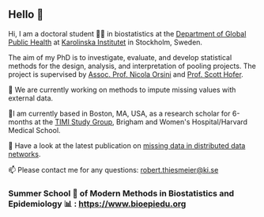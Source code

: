 ## Hello 👋

Hi, I am a doctoral student 👨‍🎓 in biostatistics at the [Department of Global Public Health](https://ki.se/en/gph/research/biostatistics-team) at [Karolinska Institutet](https://ki.se/en) in Stockholm, Sweden.

The aim of my PhD is to investigate, evaluate, and develop statistical methods for the design, analysis, and interpretation of pooling projects. 
The project is supervised by [Assoc. Prof. Nicola Orsini](https://ki.se/en/people/nicola-orsini) and [Prof. Scott Hofer](https://www.phrei.org/investigators_Hofer.html).

🔭 We are currently working on methods to impute missing values with external data.

📍I am currently based in Boston, MA, USA, as a research scholar for 6-months at the [TIMI Study Group](https://timi.org), Brigham and Women's Hospital/Harvard Medical School.

📎 Have a look at the latest publication on [missing data in distributed data networks](https://www.tandfonline.com/doi/full/10.1080/00949655.2024.2404220?src=).

📫 Please contact me for any questions: robert.thiesmeier@ki.se

### Summer School 🏫 of Modern Methods in Biostatistics and Epidemiology 📊 : https://www.bioepiedu.org

